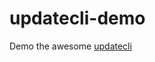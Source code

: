 # updatecli-demo
Demo the awesome [updatecli](https://www.updatecli.io/docs/prologue/quick-start/)


